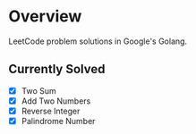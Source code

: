 # Overview
LeetCode problem solutions in Google's Golang.

## Currently Solved
- [x] Two Sum
- [x] Add Two Numbers
- [x] Reverse Integer
- [x] Palindrome Number
